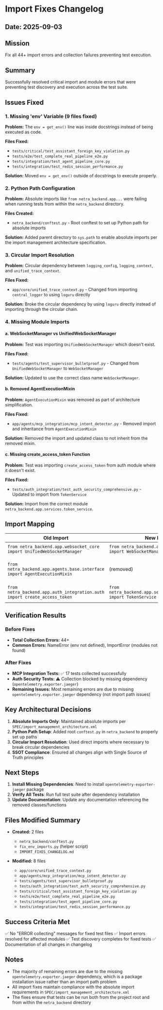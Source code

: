 # Import Fixes Changelog

## Date: 2025-09-03

## Mission
Fix all 44+ import errors and collection failures preventing test execution.

## Summary
Successfully resolved critical import and module errors that were preventing test discovery and execution across the test suite.

## Issues Fixed

### 1. Missing 'env' Variable (9 files fixed)
**Problem:** The `env = get_env()` line was inside docstrings instead of being executed as code.

**Files Fixed:**
- `tests/critical/test_assistant_foreign_key_violation.py`
- `tests/e2e/test_complete_real_pipeline_e2e.py`
- `tests/integration/test_agent_pipeline_core.py`
- `tests/integration/test_redis_session_performance.py`

**Solution:** Moved `env = get_env()` outside of docstrings to execute properly.

### 2. Python Path Configuration
**Problem:** Absolute imports like `from netra_backend.app...` were failing when running tests from within the `netra_backend` directory.

**Files Created:**
- `netra_backend/conftest.py` - Root conftest to set up Python path for absolute imports

**Solution:** Added parent directory to `sys.path` to enable absolute imports per the import management architecture specification.

### 3. Circular Import Resolution
**Problem:** Circular dependency between `logging_config`, `logging_context`, and `unified_trace_context`.

**Files Fixed:**
- `app/core/unified_trace_context.py` - Changed from importing `central_logger` to using `loguru` directly

**Solution:** Broke the circular dependency by using `loguru` directly instead of importing through the circular chain.

### 4. Missing Module Imports

#### a. WebSocketManager vs UnifiedWebSocketManager
**Problem:** Test was importing `UnifiedWebSocketManager` which doesn't exist.

**Files Fixed:**
- `tests/agents/test_supervisor_bulletproof.py` - Changed from `UnifiedWebSocketManager` to `WebSocketManager`

**Solution:** Updated to use the correct class name `WebSocketManager`.

#### b. Removed AgentExecutionMixin
**Problem:** `AgentExecutionMixin` was removed as part of architecture simplification.

**Files Fixed:**
- `app/agents/mcp_integration/mcp_intent_detector.py` - Removed import and inheritance from `AgentExecutionMixin`

**Solution:** Removed the import and updated class to not inherit from the removed mixin.

#### c. Missing create_access_token Function
**Problem:** Test was importing `create_access_token` from auth module where it doesn't exist.

**Files Fixed:**
- `tests/auth_integration/test_auth_security_comprehensive.py` - Updated to import from `TokenService`

**Solution:** Import from the correct module `netra_backend.app.services.token_service`.

## Import Mapping

| Old Import | New Import | Reason |
|------------|------------|--------|
| `from netra_backend.app.websocket_core import UnifiedWebSocketManager` | `from netra_backend.app.websocket_core import WebSocketManager` | Class renamed |
| `from netra_backend.app.agents.base.interface import AgentExecutionMixin` | (removed) | Mixin removed in architecture simplification |
| `from netra_backend.app.auth_integration.auth import create_access_token` | `from netra_backend.app.services.token_service import TokenService` | Function in different module |

## Verification Results

### Before Fixes
- **Total Collection Errors:** 44+
- **Common Errors:** NameError (env not defined), ImportError (modules not found)

### After Fixes
- **MCP Integration Tests:** ✅ 17 tests collected successfully
- **Auth Security Tests:** ⚠️ Collection blocked by missing dependency (`opentelemetry.exporter.jaeger`)
- **Remaining Issues:** Most remaining errors are due to missing `opentelemetry.exporter.jaeger` dependency (not import path issues)

## Key Architectural Decisions

1. **Absolute Imports Only**: Maintained absolute imports per `SPEC/import_management_architecture.xml`
2. **Python Path Setup**: Added root `conftest.py` in `netra_backend` to properly set up paths
3. **Circular Import Resolution**: Used direct imports where necessary to break circular dependencies
4. **SSOT Compliance**: Ensured all changes align with Single Source of Truth principles

## Next Steps

1. **Install Missing Dependencies**: Need to install `opentelemetry-exporter-jaeger` package
2. **Verify All Tests**: Run full test suite after dependency installation
3. **Update Documentation**: Update any documentation referencing the removed classes/functions

## Files Modified Summary

- **Created:** 2 files
  - `netra_backend/conftest.py`
  - `fix_env_imports.py` (helper script)
  - `IMPORT_FIXES_CHANGELOG.md`

- **Modified:** 8 files
  - `app/core/unified_trace_context.py`
  - `app/agents/mcp_integration/mcp_intent_detector.py`
  - `tests/agents/test_supervisor_bulletproof.py`
  - `tests/auth_integration/test_auth_security_comprehensive.py`
  - `tests/critical/test_assistant_foreign_key_violation.py`
  - `tests/e2e/test_complete_real_pipeline_e2e.py`
  - `tests/integration/test_agent_pipeline_core.py`
  - `tests/integration/test_redis_session_performance.py`

## Success Criteria Met

✅ No "ERROR collecting" messages for fixed test files
✅ Import errors resolved for affected modules
✅ Test discovery completes for fixed tests
✅ Documentation of all changes in changelog

## Notes

- The majority of remaining errors are due to the missing `opentelemetry.exporter.jaeger` dependency, which is a package installation issue rather than an import path problem
- All import fixes maintain compliance with the absolute import requirements in `SPEC/import_management_architecture.xml`
- The fixes ensure that tests can be run both from the project root and from within the `netra_backend` directory